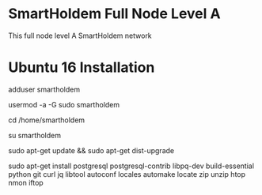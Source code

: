 # SmartHoldem Full Node Level A

This full node level A SmartHoldem network

# Ubuntu 16 Installation

adduser smartholdem

usermod -a -G sudo smartholdem

cd /home/smartholdem

su smartholdem

sudo apt-get update && sudo apt-get dist-upgrade

sudo apt-get install postgresql postgresql-contrib libpq-dev build-essential python git curl jq libtool autoconf locales automake locate zip unzip htop nmon iftop
